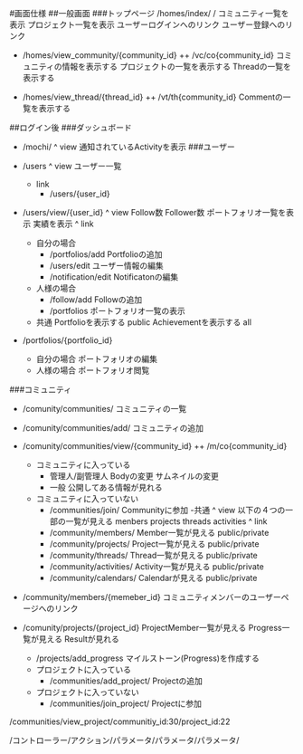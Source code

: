 #画面仕様
##一般画面
###トップページ
/homes/index/
/
コミュニティ一覧を表示
プロジェクト一覧を表示
ユーザーログインへのリンク
ユーザー登録へのリンク


+ /homes/view_community/{community_id}
++ /vc/co{community_id}
コミュニティの情報を表示する
プロジェクトの一覧を表示する
Threadの一覧を表示する

+ /homes/view_thread/{thread_id}
++ /vt/th{community_id}
	Commentの一覧を表示する


##ログイン後
###ダッシュボード
+ /mochi/
	^ view
		通知されているActivityを表示
###ユーザー
+ /users
	^ view
		ユーザー一覧
	- link
		+ /users/{user_id}

+ /users/view/{user_id}
	^ view
		Follow数
		Follower数
		ポートフォリオ一覧を表示
		実績を表示
	^ link
	- 自分の場合
		+ /portfolios/add
			Portfolioの追加
		+ /users/edit
			ユーザー情報の編集
		+ /notification/edit
			Notificatonの編集
	- 人様の場合
		+ /follow/add
			Followの追加
		+ /portfolios
			ポートフォリオ一覧の表示
	- 共通
	Portfolioを表示する public
	Achievementを表示する all
+ /portfolios/{portfolio_id}
	- 自分の場合
		ポートフォリオの編集
	- 人様の場合
		ポートフォリオ閲覧

	

###コミュニティ
+ /comunity/communities/
	コミュニティの一覧

+ /comunity/communities/add/
	コミュニティの追加

+ /comunity/communities/view/{community_id}
++ /m/co{community_id}
	- コミュニティに入っている
		- 管理人/副管理人
			Bodyの変更
			サムネイルの変更
		- 一般
		公開してある情報が見れる
	- コミュニティに入っていない
		+ /communities/join/
			Communityに参加
	-共通
		^ view
		以下の４つの一部の一覧が見える
		menbers
		projects
		threads
		activities
		^ link
		+ /community/members/
			Member一覧が見える public/private
		+ /community/projects/
			Project一覧が見える public/private
		+ /community/threads/
			Thread一覧が見える public/private
		+ /community/activities/
			Activity一覧が見える public/private
		+ /community/calendars/
			Calendarが見える public/private

+ /community/members/{memeber_id}
	コミュニティメンバーのユーザーページへのリンク


+ /comunity/projects/{project_id}
	ProjectMember一覧が見える
	Progress一覧が見える
	Resultが見れる
	+ /projects/add_progress
		マイルストーン(Progress)を作成する

	
	- プロジェクトに入っている
		+ /communities/add_project/
			Projectの追加
	- プロジェクトに入っていない
		+ /communities/join_project/
			Projectに参加


	
/communities/view_project/communitiy_id:30/project_id:22

/コントローラー/アクション/パラメータ/パラメータ/パラメータ/


